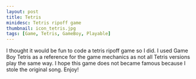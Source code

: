 ```yaml
---
layout: post
title: Tetris
minidesc: Tetris ripoff game
thumbnail: icon_tetris.jpg
tags: [Game, Tetris, GameBoy, Playable]
---
```


I thought it would be fun to code a tetris ripoff game so I did. I used Game Boy Tetris as a reference
for the game mechanics as not all Tetris versions play the same way. I hope this game does not became
famous because I stole the original song. Enjoy!

<br>
<script src="/assets/js/tetris.js"> </script>  

<div align="center">
<canvas id="gc" width="600" height="440"> </canvas>
<br>
<br>

</div>
